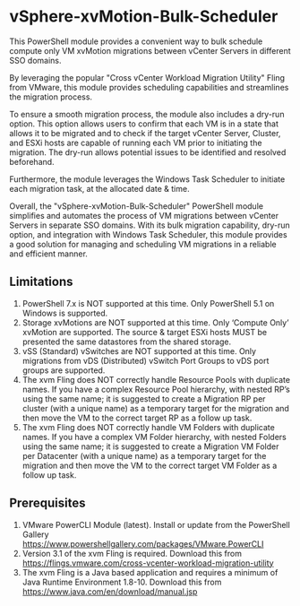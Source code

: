 # vSphere-xvMotion-Bulk-Scheduler

This PowerShell module provides a convenient way to bulk schedule compute only VM xvMotion migrations between vCenter Servers in different SSO domains.

By leveraging the popular "Cross vCenter Workload Migration Utility" Fling from VMware, this module provides scheduling capabilities and streamlines the migration process.

To ensure a smooth migration process, the module also includes a dry-run option. This option allows users to confirm that each VM is in a state that allows it to be migrated and to check if the target vCenter Server, Cluster, and ESXi hosts are capable of running each VM prior to initiating the migration. The dry-run allows potential issues to be identified and resolved beforehand.

Furthermore, the module leverages the Windows Task Scheduler to initiate each migration task, at the allocated date & time.

Overall, the "vSphere-xvMotion-Bulk-Scheduler" PowerShell module simplifies and automates the process of VM migrations between vCenter Servers in separate SSO domains. With its bulk migration capability, dry-run option, and integration with Windows Task Scheduler, this module provides a good solution for managing and scheduling VM migrations in a reliable and efficient manner.

## Limitations

1. PowerShell 7.x is NOT supported at this time. Only PowerShell 5.1 on Windows is supported.
2. Storage xvMotions are NOT supported at this time. Only ‘Compute Only’ xvMotion are supported. The source & target ESXi hosts MUST be presented the same datastores from the shared storage.
3. vSS (Standard) vSwitches are NOT supported at this time. Only migrations from vDS (Distributed) vSwitch Port Groups to vDS port groups are supported.
4. The xvm Fling does NOT correctly handle Resource Pools with duplicate names. If you have a complex Resource Pool hierarchy, with nested RP’s using the same name; it is suggested to create a Migration RP per cluster (with a unique name) as a temporary target for the migration and then move the VM to the correct target RP as a follow up task.
5. The xvm Fling does NOT correctly handle VM Folders with duplicate names. If you have a complex VM Folder hierarchy, with nested Folders using the same name; it is suggested to create a Migration VM Folder per Datacenter (with a unique name) as a temporary target for the migration and then move the VM to the correct target VM Folder as a follow up task.

## Prerequisites

1. VMware PowerCLI Module (latest). Install or update from the PowerShell Gallery <https://www.powershellgallery.com/packages/VMware.PowerCLI>
2. Version 3.1 of the xvm Fling is required. Download this from <https://flings.vmware.com/cross-vcenter-workload-migration-utility>
3. The xvm Fling is a Java based application and requires a minimum of Java Runtime Environment 1.8-10. Download this from <https://www.java.com/en/download/manual.jsp>
